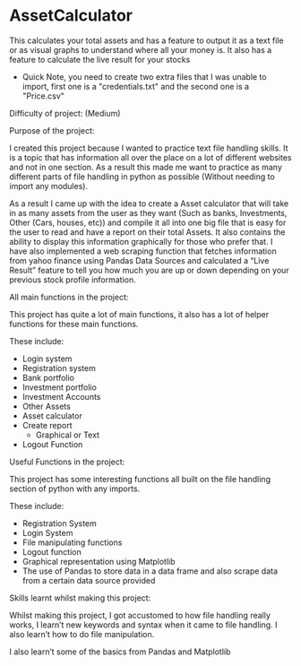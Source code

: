 # AssetCalculator
This calculates your total assets and has a feature to output it as a text file or as visual graphs to understand where all your money is. It also has a feature to calculate the live result for your stocks

* Quick Note, you need to create two extra files that I was unable to import, first one is a "credentials.txt" and the second one is a "Price.csv"

Difficulty of project: (Medium)


Purpose of the project:

I created this project because I wanted to practice text file handling skills. It is a topic that has information all over the place on a lot of different websites and not in one section. As a result this made me want to practice as many different parts of file handling in python as possible (Without needing to import any modules).

As a result I came up with the idea to create a Asset calculator that will take in as many assets from the user as they want (Such as banks, Investments, Other (Cars, houses, etc)) and compile it all into one big file that is easy for the user to read and have a report on their total Assets. It also contains the ability to display this information graphically for those who prefer that. I have also implemented a web scraping function that fetches information from yahoo finance using Pandas Data Sources and calculated a “Live Result” feature to tell you how much you are up or down depending on your previous stock profile information.


All main functions in the project:

This project has quite a lot of main functions, it also has a lot of helper functions for these main functions.

These include:
- Login system
- Registration system
- Bank portfolio 
- Investment portfolio
- Investment Accounts
- Other Assets
- Asset calculator
- Create report
  - Graphical or Text
- Logout Function





Useful Functions in the project:

This project has some interesting functions all built on the file handling section of python with any imports.

These include:
- Registration System
- Login System
- File manipulating functions
- Logout function
- Graphical representation using Matplotlib
- The use of Pandas to store data in a data frame and also scrape data from a certain data source provided


Skills learnt whilst making this project:

Whilst making this project, I got accustomed to how file handling really works, I learn’t new keywords and syntax when it came to file handling. I also learn’t how to do file manipulation.

I also learn’t some of the basics from Pandas and Matplotlib
